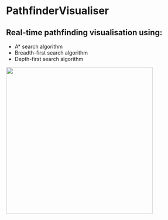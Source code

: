 # PathfinderVisualiser
## Real-time pathfinding visualisation using:
* A* search algorithm
* Breadth-first search algorithm
* Depth-first search algorithm


<img src="https://github.com/basiav/PathfinderVisualiser/blob/master/DFSAction.png" data-canonical-src="https://github.com/basiav/PathfinderVisualiser/blob/master/DFSAction.png" width="400" height="400" />
